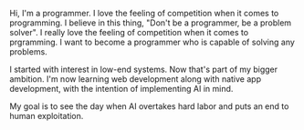 Hi, I'm a programmer. I love the feeling of competition when it comes to programming. I believe in this thing, "Don't be a programmer, be a problem solver". I really love the feeling of competition when it comes to prgramming. I want to become a programmer who is capable of solving any problems.

I started with interest in low-end systems. Now that's part of my bigger ambition. I'm now learning web development along with native app development, with the intention of implementing AI in mind.

My goal is to see the day when AI overtakes hard labor and puts an end to human exploitation.
